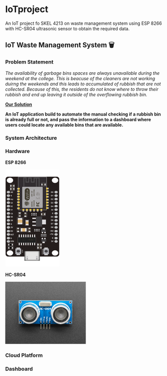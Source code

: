 # IoTproject
An IoT project fo SKEL 4213 on waste management system using ESP 8266 with HC-SR04 ultrasonic sensor to obtain the required data.
## IoT Waste Management System 🗑️ 
### Problem Statement
*The availability of garbage bins spaces are always  unavailable during the weekend at the college. This is beacuse of the cleaners are not working duirng the weekends and this leads to accumulated of rubbish that are not collected. Because of this, the residents do not know where to throw their rubbish and end up leaving it outside of the overflowing rubbish bin.*

<strong><ins>Our Solution</ins><br>

An IoT application build to automate the manual checking if a rubbish bin is already full or not, and pass the information to a dashboard where users could locate any available bins that are available.

### System Architecture

### Hardware
<strong>ESP 8266

<img src="Images/esp8266.png" width="173" height="308">

<strong>HC-SR04

<img src="Images/hc_sr04.jpg" width="256" height="197">



### Cloud Platform

### Dashboard
